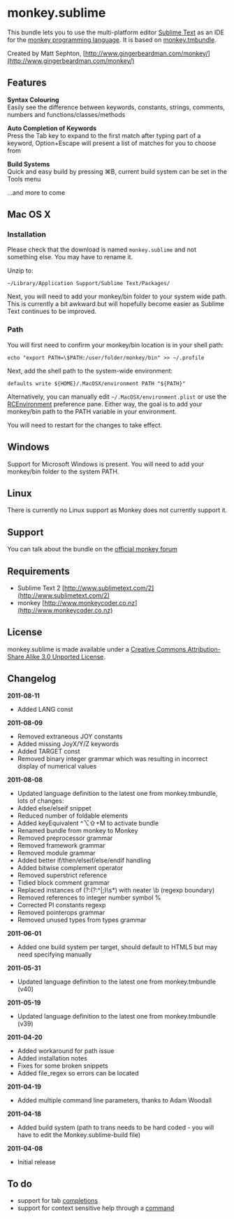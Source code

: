 monkey.sublime
==============

This bundle lets you to use the multi-platform editor [Sublime Text](http://www.sublimetext.com) as an IDE for the [monkey programming language](http://www.monkeycoder.co.nz). It is based on [monkey.tmbundle](https://github.com/gingerbeardman/monkey.tmbundle).

Created by Matt Sephton, [http://www.gingerbeardman.com/monkey/](http://www.gingerbeardman.com/monkey/)

## Features

**Syntax Colouring**  
Easily see the difference between keywords, constants, strings, comments, numbers and functions/classes/methods

**Auto Completion of Keywords**  
Press the Tab key to expand to the first match after typing part of a keyword, Option+Escape will present a list of matches for you to choose from

**Build Systems**  
Quick and easy build by pressing ⌘B, current build system can be set in the Tools menu

...and more to come

## Mac OS X

### Installation

Please check that the download is named `monkey.sublime` and not something else. You may have to rename it.

Unzip to:

	~/Library/Application Support/Sublime Text/Packages/

Next, you will need to add your monkey/bin folder to your system wide path. This is currently a bit awkward but will hopefully become easier as Sublime Text continues to be improved.

### Path
You will first need to confirm your monkey/bin location is in your shell path:

    echo "export PATH=\$PATH:/user/folder/monkey/bin" >> ~/.profile

Next, add the shell path to the system-wide environment:

    defaults write ${HOME}/.MacOSX/environment PATH "${PATH}"

Alternatively, you can manually edit `~/.MacOSX/environment.plist` or use the  [RCEnvironment](http://www.rubicode.com/Software/RCEnvironment/) preference pane. Either way, the goal is to add your monkey/bin path to the PATH variable in your environment.

You will need to restart for the changes to take effect.

## Windows

Support for Microsoft Windows is present. You will need to add your monkey/bin folder to the system PATH.

## Linux

There is currently no Linux support as Monkey does not currently support it.

## Support
You can talk about the bundle on the [official monkey forum](http://www.monkeycoder.co.nz/Community/posts.php?topic=593)

## Requirements
- Sublime Text 2 [http://www.sublimetext.com/2](http://www.sublimetext.com/2)
- monkey [http://www.monkeycoder.co.nz](http://www.monkeycoder.co.nz)

## License
monkey.sublime is made available under a [Creative Commons Attribution-Share Alike 3.0 Unported License](http://creativecommons.org/licenses/by-sa/3.0).

## Changelog

**2011-08-11**  
- Added LANG const  

**2011-08-09**  
- Removed extraneous JOY constants  
- Added missing JoyX/Y/Z keywords  
- Added TARGET const  
- Removed binary integer grammar which was resulting in incorrect display of numerical values  

**2011-08-08**  
- Updated language definition to the latest one from monkey.tmbundle, lots of changes:  
- Added else/elseif snippet  
- Reduced number of foldable elements  
- Added keyEquivalent ^⌥⇧+M to activate bundle  
- Renamed bundle from monkey to Monkey  
- Removed preprocessor grammar  
- Removed framework grammar  
- Removed module grammar  
- Added better if/then/elseif/else/endif handling  
- Added bitwise complement operator  
- Removed superstrict reference  
- Tidied block comment grammar  
- Replaced instances of (?:(?:^|;)\s*) with neater \b (regexp boundary)  
- Removed references to integer number symbol %  
- Corrected PI constants regexp  
- Removed pointerops grammar  
- Removed unused types from types grammar  
  
**2011-06-01**  
- Added one build system per target, should default to HTML5 but may need specifying manually  
  
**2011-05-31**  
- Updated language definition to the latest one from monkey.tmbundle (v40)  
  
**2011-05-19**  
- Updated language definition to the latest one from monkey.tmbundle (v39)  
  
**2011-04-20**  
- Added workaround for path issue  
- Added installation notes  
- Fixes for some broken snippets  
- Added file_regex so errors can be located  
  
**2011-04-19**  
- Added multiple command line parameters, thanks to Adam Woodall  
  
**2011-04-18**  
- Added build system (path to trans needs to be hard coded - you will have to edit the Monkey.sublime-build file)  
  
**2011-04-08**  
- Initial release  

## To do

- support for tab [completions](http://sublimetext.info/docs/extensibility/completions.html)  
- support for context sensitive help through a [command](http://sublimetext.info/docs/extensibility/plugins.html#types-of-commands)  

